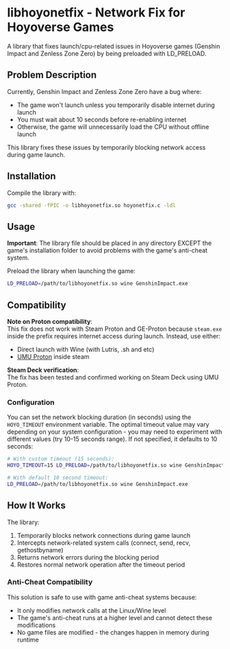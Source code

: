 # libhoyonetfix - Network Fix for Hoyoverse Games

A library that fixes launch/cpu-related issues in Hoyoverse games (Genshin Impact and Zenless Zone Zero) by being preloaded with LD_PRELOAD. 

## Problem Description

Currently, Genshin Impact and Zenless Zone Zero have a bug where:
- The game won't launch unless you temporarily disable internet during launch
- You must wait about 10 seconds before re-enabling internet
- Otherwise, the game will unnecessarily load the CPU without offline launch

This library fixes these issues by temporarily blocking network access during game launch.

## Installation

Compile the library with:
```bash
gcc -shared -fPIC -o libhoyonetfix.so hoyonetfix.c -ldl
```

## Usage

**Important**: The library file should be placed in any directory EXCEPT the game's installation folder to avoid problems with the game's anti-cheat system.

Preload the library when launching the game:
```bash
LD_PRELOAD=/path/to/libhoyonetfix.so wine GenshinImpact.exe
```

## Compatibility

**Note on Proton compatibility**:  
This fix does not work with Steam Proton and GE-Proton because `steam.exe` inside the prefix requires internet access during launch. Instead, use either:
- Direct launch with Wine (with Lutris, .sh and etc)
- [UMU Proton](https://github.com/Open-Wine-Components/umu-launcher) inside steam

**Steam Deck verification**:  
The fix has been tested and confirmed working on Steam Deck using UMU Proton.

### Configuration

You can set the network blocking duration (in seconds) using the `HOYO_TIMEOUT` environment variable. The optimal timeout value may vary depending on your system configuration - you may need to experiment with different values (try 10-15 seconds range). If not specified, it defaults to 10 seconds:

```bash
# With custom timeout (15 seconds):
HOYO_TIMEOUT=15 LD_PRELOAD=/path/to/libhoyonetfix.so wine GenshinImpact.exe

# With default 10 second timeout:
LD_PRELOAD=/path/to/libhoyonetfix.so wine GenshinImpact.exe
```

## How It Works

The library:
1. Temporarily blocks network connections during game launch
2. Intercepts network-related system calls (connect, send, recv, gethostbyname)
3. Returns network errors during the blocking period
4. Restores normal network operation after the timeout period

### Anti-Cheat Compatibility

This solution is safe to use with game anti-cheat systems because:
- It only modifies network calls at the Linux/Wine level
- The game's anti-cheat runs at a higher level and cannot detect these modifications
- No game files are modified - the changes happen in memory during runtime
